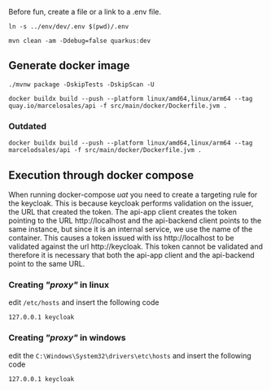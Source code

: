 Before fun, create a file or a link to a .env file.

```shell
ln -s ../env/dev/.env $(pwd)/.env
```

```shell
mvn clean -am -Ddebug=false quarkus:dev
```

## Generate docker image

```shell
./mvnw package -DskipTests -DskipScan -U

docker buildx build --push --platform linux/amd64,linux/arm64 --tag quay.io/marcelosales/api -f src/main/docker/Dockerfile.jvm .
```

### Outdated
```
docker buildx build --push --platform linux/amd64,linux/arm64 --tag marcelodsales/api -f src/main/docker/Dockerfile.jvm .
```

## Execution through docker compose
When running docker-compose _uat_ you need to create a targeting rule for the keycloak. This is because keycloak
performs validation on the issuer, the URL that created the token. The api-app client creates the token pointing to the
URL http://localhost and the api-backend client points to the same instance, but since it is an internal service, we use
the name of the container. This causes a token issued with iss http://localhost to be validated against the
url http://keycloak. This token cannot be validated and therefore it is necessary that both the api-app client and the
api-backend point to the same URL. 

### Creating _"proxy"_ in linux
edit `/etc/hosts` and insert the following code
```shell
127.0.0.1 keycloak
```

### Creating _"proxy"_ in windows
edit the `C:\Windows\System32\drivers\etc\hosts` and insert the following code
```shell
127.0.0.1 keycloak
```